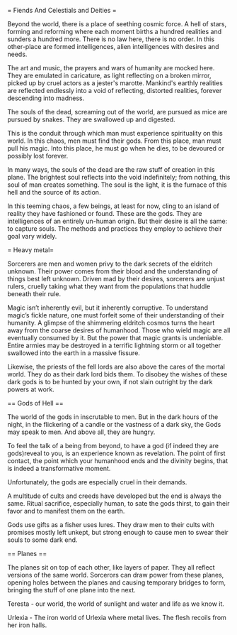 = Fiends And Celestials and Deities =

Beyond the world, there is a place of seething cosmic force. A hell of stars, forming and reforming where each moment births a hundred realities and sunders a hundred more. There is no law here, there is no order. In this other-place are formed intelligences, alien intelligences with desires and needs.

The art and music, the prayers and wars of humanity are mocked here. They are emulated in caricature, as light reflecting on a broken mirror, picked up by cruel actors as a jester's marotte. Mankind's earthly realities are reflected endlessly into a void of reflecting, distorted realities, forever descending into madness.

The souls of the dead, screaming out of the world, are pursued as mice are pursued by snakes. They are swallowed up and digested.

This is the conduit through which man must experience spirituality on this world. In this chaos, men must find their gods. From this place, man must pull his magic. Into this place, he must go when he dies, to be devoured or possibly lost forever.

In many ways, the souls of the dead are the raw stuff of creation in this plane. The brightest soul reflects into the void indefinitely; from nothing, this soul of man creates something. The soul is the light, it is the furnace of this hell and the source of its action.

In this teeming chaos, a few beings, at least for now, cling to an island of reality they have fashioned or found. These are the gods. They are intelligences of an entirely un-human origin. But their desire is all the same: to capture souls. The methods and practices they employ to achieve their goal vary widely.

= Heavy metal=

Sorcerers are men and women privy to the dark secrets of the eldritch unknown. Their power comes from their blood and the understanding of things best left unknown. Driven mad by their desires, sorcerers are unjust rulers, cruelly taking what they want from the populations that huddle beneath their rule.

Magic isn’t inherently evil, but it inherently corruptive. To understand magic’s fickle nature, one must forfeit some of their understanding of their humanity. A glimpse of the shimmering eldritch cosmos turns the heart away from the coarse desires of humanhood. Those who wield magic are all eventually consumed by it. But the power that magic grants is undeniable. Entire armies may be destroyed in a terrific lightning storm or all together swallowed into the earth in a massive fissure.

Likewise, the priests of the fell lords are also above the cares of the mortal world. They do as their dark lord bids them. To disobey the wishes of these dark gods is to be hunted by your own, if not slain outright by the dark powers at work.

== Gods of Hell ==

The world of the gods in inscrutable to men. But in the dark hours of the night, in the flickering of a candle or the vastness of a dark sky, the Gods may speak to men. And above all, they are hungry.

To feel the talk of a being from beyond, to have a god (if indeed they are gods)reveal to you, is an experience known as revelation. The point of first contact, the point which your humanhood ends and the divinity begins, that is indeed a transformative moment.

Unfortunately, the gods are especially cruel in their demands.

A multitude of cults and creeds have developed but the end is always the same. Ritual sacrifice, especially human, to sate the gods thirst, to gain their favor and to manifest them on the earth.

Gods use gifts as a fisher uses lures. They draw men to their cults with promises mostly left unkept, but strong enough to cause men to swear their souls to some dark end. 

== Planes ==

The planes sit on top of each other, like layers of paper. They all reflect versions of the same world. Sorcerors can draw power from these planes, opening holes between the planes and causing temporary bridges to form, bringing the stuff of one plane into the next.

Teresta - our world, the world of sunlight and water and life as we know it.

Urlexia - The iron world of Urlexia where metal lives. The flesh recoils from her iron halls.

